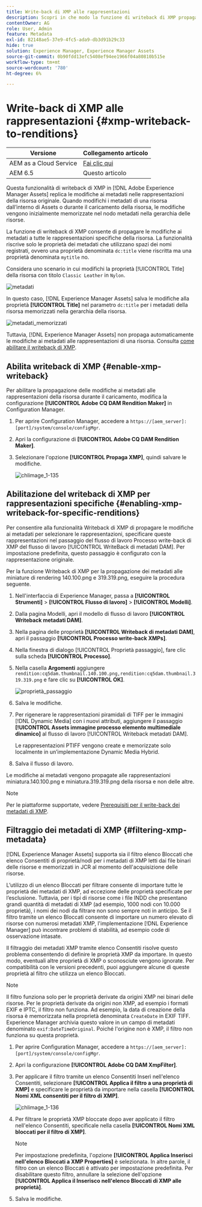 ```yaml
---
title: Write-back di XMP alle rappresentazioni
description: Scopri in che modo la funzione di writeback di XMP propaga le modifiche ai metadati di una risorsa a tutte le sue rappresentazioni o a quelle specifiche.
contentOwner: AG
role: User, Admin
feature: Metadata
exl-id: 82148ae5-37e9-4fc5-ada9-db3d91b29c33
hide: true
solution: Experience Manager, Experience Manager Assets
source-git-commit: 0b90fdd13efc5408ef94ee1966f04a80810b515e
workflow-type: tm+mt
source-wordcount: '780'
ht-degree: 6%

---
```


# Write-back di XMP alle rappresentazioni {#xmp-writeback-to-renditions}

| Versione | Collegamento articolo |
| -------- | ---------------------------- |
| AEM as a Cloud Service | [Fai clic qui](https://experienceleague.adobe.com/en/docs/experience-manager-cloud-service/content/assets/admin/xmp-metadata) |
| AEM 6.5 | Questo articolo |

Questa funzionalità di writeback di XMP in [!DNL Adobe Experience Manager Assets] replica le modifiche ai metadati nelle rappresentazioni della risorsa originale. Quando modifichi i metadati di una risorsa dall’interno di Assets o durante il caricamento della risorsa, le modifiche vengono inizialmente memorizzate nel nodo metadati nella gerarchia delle risorse.

La funzione di writeback di XMP consente di propagare le modifiche ai metadati a tutte le rappresentazioni specifiche della risorsa. La funzionalità riscrive solo le proprietà dei metadati che utilizzano spazi dei nomi registrati, ovvero una proprietà denominata `dc:title` viene riscritta ma una proprietà denominata `mytitle` no.

Considera uno scenario in cui modifichi la proprietà [!UICONTROL Title] della risorsa con titolo `Classic Leather` in `Nylon`.

![metadati](assets/metadata.png)

In questo caso, [!DNL Experience Manager Assets] salva le modifiche alla proprietà **[!UICONTROL Title]** nel parametro `dc:title` per i metadati della risorsa memorizzati nella gerarchia della risorsa.

![metadati_memorizzati](assets/metadata_stored.png)

Tuttavia, [!DNL Experience Manager Assets] non propaga automaticamente le modifiche ai metadati alle rappresentazioni di una risorsa. Consulta [come abilitare il writeback di XMP](#enable-xmp-writeback).

## Abilita writeback di XMP {#enable-xmp-writeback}

Per abilitare la propagazione delle modifiche ai metadati alle rappresentazioni della risorsa durante il caricamento, modifica la configurazione **[!UICONTROL Adobe CQ DAM Rendition Maker]** in Configuration Manager.

1. Per aprire Configuration Manager, accedere a `https://[aem_server]:[port]/system/console/configMgr`.
1. Apri la configurazione di **[!UICONTROL Adobe CQ DAM Rendition Maker]**.
1. Selezionare l&#39;opzione **[!UICONTROL Propaga XMP]**, quindi salvare le modifiche.

   ![chlimage_1-135](assets/chlimage_1-346.png)

## Abilitazione del writeback di XMP per rappresentazioni specifiche {#enabling-xmp-writeback-for-specific-renditions}

Per consentire alla funzionalità Writeback di XMP di propagare le modifiche ai metadati per selezionare le rappresentazioni, specificare queste rappresentazioni nel passaggio del flusso di lavoro Processo write-back di XMP del flusso di lavoro [!UICONTROL WriteBack di metadati DAM]. Per impostazione predefinita, questo passaggio è configurato con la rappresentazione originale.

Per la funzione Writeback di XMP per la propagazione dei metadati alle miniature di rendering 140.100.png e 319.319.png, eseguire la procedura seguente.

1. Nell&#39;interfaccia di Experience Manager, passa a **[!UICONTROL Strumenti]** > **[!UICONTROL Flusso di lavoro]** > **[!UICONTROL Modelli]**.
1. Dalla pagina Modelli, apri il modello di flusso di lavoro **[!UICONTROL Writeback metadati DAM]**.
1. Nella pagina delle proprietà **[!UICONTROL Writeback di metadati DAM]**, apri il passaggio **[!UICONTROL Processo write-back XMPs]**.
1. Nella finestra di dialogo [!UICONTROL Proprietà passaggio], fare clic sulla scheda **[!UICONTROL Processo]**.
1. Nella casella **Argomenti** aggiungere `rendition:cq5dam.thumbnail.140.100.png,rendition:cq5dam.thumbnail.319.319.png` e fare clic su **[!UICONTROL OK]**.

   ![proprietà_passaggio](assets/step_properties.png)

1. Salva le modifiche.
1. Per rigenerare le rappresentazioni piramidali di TIFF per le immagini [!DNL Dynamic Media] con i nuovi attributi, aggiungere il passaggio **[!UICONTROL Assets immagine processo elemento multimediale dinamico]** al flusso di lavoro [!UICONTROL Writeback metadati DAM].

   Le rappresentazioni PTIFF vengono create e memorizzate solo localmente in un’implementazione Dynamic Media Hybrid.

1. Salva il flusso di lavoro.

Le modifiche ai metadati vengono propagate alle rappresentazioni miniatura.140.100.png e miniatura.319.319.png della risorsa e non delle altre.

>[!NOTE]
>
>Per le piattaforme supportate, vedere [Prerequisiti per il write-back dei metadati di XMP](/help/sites-deploying/technical-requirements.md#requirements-for-aem-assets-xmp-metadata-write-back).

## Filtraggio dei metadati di XMP {#filtering-xmp-metadata}

[!DNL Experience Manager Assets] supporta sia il filtro elenco Bloccati che elenco Consentiti di proprietà/nodi per i metadati di XMP letti dai file binari delle risorse e memorizzati in JCR al momento dell&#39;acquisizione delle risorse.

L’utilizzo di un elenco Bloccati per filtrare consente di importare tutte le proprietà dei metadati di XMP, ad eccezione delle proprietà specificate per l’esclusione. Tuttavia, per i tipi di risorse come i file INDD che presentano grandi quantità di metadati di XMP (ad esempio, 1000 nodi con 10.000 proprietà), i nomi dei nodi da filtrare non sono sempre noti in anticipo. Se il filtro tramite un elenco Bloccati consente di importare un numero elevato di risorse con numerosi metadati XMP, l&#39;implementazione [!DNL Experience Manager] può incontrare problemi di stabilità, ad esempio code di osservazione intasate.

Il filtraggio dei metadati XMP tramite elenco Consentiti risolve questo problema consentendo di definire le proprietà XMP da importare. In questo modo, eventuali altre proprietà di XMP o sconosciute vengono ignorate. Per compatibilità con le versioni precedenti, puoi aggiungere alcune di queste proprietà al filtro che utilizza un elenco Bloccati.

>[!NOTE]
>
>Il filtro funziona solo per le proprietà derivate da origini XMP nei binari delle risorse. Per le proprietà derivate da origini non XMP, ad esempio i formati EXIF e IPTC, il filtro non funziona. Ad esempio, la data di creazione della risorsa è memorizzata nella proprietà denominata `CreateDate` in EXIF TIFF. Experience Manager archivia questo valore in un campo di metadati denominato `exif:DateTimeOriginal`. Poiché l&#39;origine non è XMP, il filtro non funziona su questa proprietà.

1. Per aprire Configuration Manager, accedere a `https://[aem_server]:[port]/system/console/configMgr`.
1. Apri la configurazione **[!UICONTROL Adobe CQ DAM XmpFilter]**.
1. Per applicare il filtro tramite un elenco Consentiti Inserì nell&#39;elenco Consentiti, selezionare **[!UICONTROL Applica il filtro a una proprietà di XMP]** e specificare le proprietà da importare nella casella **[!UICONTROL Nomi XML consentiti per il filtro di XMP]**.

   ![chlimage_1-136](assets/chlimage_1-347.png)

1. Per filtrare le proprietà XMP bloccate dopo aver applicato il filtro nell&#39;elenco Consentiti, specificale nella casella **[!UICONTROL Nomi XML bloccati per il filtro di XMP]**.

   >[!NOTE]
   >
   >Per impostazione predefinita, l&#39;opzione **[!UICONTROL Applica Inserisci nell&#39;elenco Bloccati a XMP Properties]** è selezionata. In altre parole, il filtro con un elenco Bloccati è attivato per impostazione predefinita. Per disabilitare questo filtro, annullare la selezione dell&#39;opzione **[!UICONTROL Applica il Inserisco nell&#39;elenco Bloccati di XMP alle proprietà]**.

1. Salva le modifiche.
